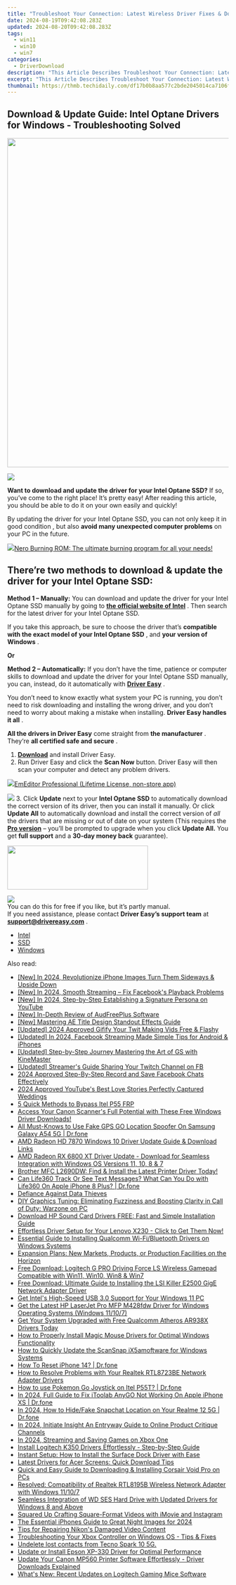 ```yaml
---
title: "Troubleshoot Your Connection: Latest Wireless Driver Fixes & Downloads"
date: 2024-08-19T09:42:08.283Z
updated: 2024-08-20T09:42:08.283Z
tags:
  - win11
  - win10
  - win7
categories:
  - DriverDownload
description: "This Article Describes Troubleshoot Your Connection: Latest Wireless Driver Fixes & Downloads"
excerpt: "This Article Describes Troubleshoot Your Connection: Latest Wireless Driver Fixes & Downloads"
thumbnail: https://thmb.techidaily.com/df17b0b8aa577c2bde2045014ca7106f6ac63b426b5d24fcdf050ce719dc39bf.jpg
---
```


## Download & Update Guide: Intel Optane Drivers for Windows - Troubleshooting Solved

<!-- affiliate ads begin -->
<a href="https://zebaoaffiliateprogram.pxf.io/c/5597632/1853659/21526" target="_top" id="1853659"><img src="//a.impactradius-go.com/display-ad/21526-1853659" border="0" alt="" width="1920" height="750"/></a><img height="0" width="0" src="https://imp.pxf.io/i/5597632/1853659/21526" style="position:absolute;visibility:hidden;" border="0" />
<!-- affiliate ads end -->
![](https://images.drivereasy.com/wp-content/uploads/2018/12/snap000142.png)

 **Want to download and update the driver for your Intel Optane SSD?** If so, you’ve come to the right place! It’s pretty easy! After reading this article, you should be able to do it on your own easily and quickly!

 By updating the driver for your Intel Optane SSD, you can not only keep it in good condition , but also   **avoid many unexpected computer problems**  on your PC in the future.

<!-- affiliate ads begin -->
<a href="https://store.nero.com/order/checkout.php?PRODS=39694080&QTY=1&AFFILIATE=108875&CART=1"><img src="http://cdnwww.nero.com/nero-com-wAssets/img/banners/2023/nbr/fire/Screenshot_1red_gb.jpg" border="0">Nero Burning ROM:
The ultimate burning program for all your needs!</a>
<!-- affiliate ads end -->
## **There’re two methods to download & update the driver for your Intel Optane SSD:**

**Method 1 – Manually:**  You can download and update the driver for your Intel Optane SSD manually by going to **[the official website of Intel](https://www.intel.com/content/www/us/en/homepage.html)**  . Then search for the latest driver for your Intel Optane SSD.

 If you take this approach, be sure to choose the driver that’s **compatible with the exact model of your Intel Optane SSD** , and **your version of Windows** .

**Or**

**Method 2 – Automatically:**   If you don’t have the time, patience or computer skills to download and update the driver for your Intel Optane SSD manually, you can, instead, do it automatically with **[Driver Easy](https://tools.techidaily.com/drivereasy/download/)**  .

 You don’t need to know exactly what system your PC is running, you don’t need to risk downloading and installing the wrong driver, and you don’t need to worry about making a mistake when installing. **Driver Easy handles it all** .

**All the drivers in Driver Easy** come straight from **the manufacturer** . They‘re **all certified safe and secure** .

1. **[Download](https://tools.techidaily.com/drivereasy/download/)**  and install Driver Easy.
2. Run Driver Easy and click the **Scan Now**  button. Driver Easy will then scan your computer and detect any problem drivers.  
<!-- affiliate ads begin -->
<a href="https://shop.emeditor.com/order/checkout.php?PRODS=4631722&QTY=1&AFFILIATE=108875&CART=1"><img src="https://www.emeditor.com/wp-content/uploads/2023/05/frontpage2-2048x588.webp" border="0">EmEditor Professional (Lifetime License, non-store app)</a>
<!-- affiliate ads end -->
![](https://images.drivereasy.com/wp-content/uploads/2018/12/snap000027-2.png)
3. Click **Update**  next to your **Intel Optane SSD** to automatically download the correct version of its driver, then you can install it manually. Or click **Update All**  to automatically download and install the correct version of _all_  the drivers that are missing or out of date on your system (This requires the **[Pro version](https://tools.techidaily.com/drivereasy/download/)**  – you’ll be prompted to upgrade when you click **Update All.** You get **full support**  and a **30-day money back**  guarantee).  
<!-- affiliate ads begin -->
<a href="https://proteahair.pxf.io/c/5597632/1983634/23621" target="_top" id="1983634"><img src="//a.impactradius-go.com/display-ad/23621-1983634" border="0" alt="" width="320" height="100"/></a><img height="0" width="0" src="https://imp.pxf.io/i/5597632/1983634/23621" style="position:absolute;visibility:hidden;" border="0" />
<!-- affiliate ads end -->
![](https://images.drivereasy.com/wp-content/uploads/2018/12/snap000143.png)  
 You can do this for free if you like, but it’s partly manual.  
 If you need assistance, please contact **Driver Easy’s support team** at [**support@drivereasy.com**](https://tools.techidaily.com/drivereasy/download/) .

* [Intel](https://tools.techidaily.com/drivereasy/download/)
* [SSD](https://tools.techidaily.com/drivereasy/download/)
* [Windows](https://tools.techidaily.com/drivereasy/download/)

<ins class="adsbygoogle"
     style="display:block"
     data-ad-format="autorelaxed"
     data-ad-client="ca-pub-7571918770474297"
     data-ad-slot="1223367746"></ins>



<ins class="adsbygoogle"
     style="display:block"
     data-ad-client="ca-pub-7571918770474297"
     data-ad-slot="8358498916"
     data-ad-format="auto"
     data-full-width-responsive="true"></ins>

<span class="atpl-alsoreadstyle">Also read:</span>
<div><ul>
<li><a href="https://vp-tips.techidaily.com/new-in-2024-revolutionize-iphone-images-turn-them-sideways-and-upside-down/"><u>[New] In 2024, Revolutionize iPhone Images  Turn Them Sideways & Upside Down</u></a></li>
<li><a href="https://facebook-videos.techidaily.com/new-in-2024-smooth-streaming-fix-facebooks-playback-problems/"><u>[New] In 2024, Smooth Streaming – Fix Facebook's Playback Problems</u></a></li>
<li><a href="https://youtube-blog.techidaily.com/n-2024-step-by-step-establishing-a-signature-persona-on-youtube/"><u>[New] In 2024, Step-by-Step  Establishing a Signature Persona on YouTube</u></a></li>
<li><a href="https://some-techniques.techidaily.com/new-in-depth-review-of-audfreeplus-software/"><u>[New] In-Depth Review of AudFreePlus Software</u></a></li>
<li><a href="https://vp-tips.techidaily.com/new-mastering-ae-title-design-standout-effects-guide/"><u>[New] Mastering AE Title Design  Standout Effects Guide</u></a></li>
<li><a href="https://twitter-clips.techidaily.com/updated-2024-approved-gifify-your-twit-making-vids-free-and-flashy/"><u>[Updated] 2024 Approved  Gifify Your Twit  Making Vids Free & Flashy</u></a></li>
<li><a href="https://facebook-video-content.techidaily.com/updated-in-2024-facebook-streaming-made-simple-tips-for-android-and-iphones/"><u>[Updated] In 2024, Facebook Streaming Made Simple  Tips for Android & iPhones</u></a></li>
<li><a href="https://extra-skills.techidaily.com/updated-step-by-step-journey-mastering-the-art-of-gs-with-kinemaster/"><u>[Updated] Step-by-Step Journey  Mastering the Art of GS with KineMaster</u></a></li>
<li><a href="https://facebook-videos.techidaily.com/updated-streamers-guide-sharing-your-twitch-channel-on-fb/"><u>[Updated] Streamer's Guide  Sharing Your Twitch Channel on FB</u></a></li>
<li><a href="https://video-screen-grab.techidaily.com/2024-approved-step-by-step-record-and-save-facebook-chats-effectively/"><u>2024 Approved  Step-By-Step  Record and Save Facebook Chats Effectively</u></a></li>
<li><a href="https://facebook-video-footage.techidaily.com/2024-approved-youtubes-best-love-stories-perfectly-captured-weddings/"><u>2024 Approved  YouTube's Best Love Stories  Perfectly Captured Weddings</u></a></li>
<li><a href="https://bypass-frp.techidaily.com/5-quick-methods-to-bypass-itel-p55-frp-by-drfone-android/"><u>5 Quick Methods to Bypass Itel P55 FRP</u></a></li>
<li><a href="https://win-dash.techidaily.com/access-your-canon-scanners-full-potential-with-these-free-windows-driver-downloads/"><u>Access Your Canon Scanner's Full Potential with These Free Windows Driver Downloads!</u></a></li>
<li><a href="https://fake-location.techidaily.com/all-must-knows-to-use-fake-gps-go-location-spoofer-on-samsung-galaxy-a54-5g-drfone-by-drfone-virtual-android/"><u>All Must-Knows to Use Fake GPS GO Location Spoofer On Samsung Galaxy A54 5G | Dr.fone</u></a></li>
<li><a href="https://win-dash.techidaily.com/amd-radeon-hd-7870-windows-10-driver-update-guide-and-download-links/"><u>AMD Radeon HD 7870 Windows 10 Driver Update Guide & Download Links</u></a></li>
<li><a href="https://win-dash.techidaily.com/amd-radeon-rx-6800-xt-driver-update-download-for-seamless-integration-with-windows-os-versions-11-10-8-and-7/"><u>AMD Radeon RX 6800 XT Driver Update - Download for Seamless Integration with Windows OS Versions 11, 10, 8 & 7</u></a></li>
<li><a href="https://win-dash.techidaily.com/brother-mfc-l2690dw-find-and-install-the-latest-printer-driver-today/"><u>Brother MFC L2690DW: Find & Install the Latest Printer Driver Today!</u></a></li>
<li><a href="https://fake-location.techidaily.com/can-life360-track-or-see-text-messages-what-can-you-do-with-life360-on-apple-iphone-8-plus-drfone-by-drfone-virtual-ios/"><u>Can Life360 Track Or See Text Messages? What Can You Do with Life360 On Apple iPhone 8 Plus? | Dr.fone</u></a></li>
<li><a href="https://facebook-videos.techidaily.com/defiance-against-data-thieves/"><u>Defiance Against Data Thieves</u></a></li>
<li><a href="https://win-blog.techidaily.com/diy-graphics-tuning-eliminating-fuzziness-and-boosting-clarity-in-call-of-duty-warzone-on-pc/"><u>DIY Graphics Tuning: Eliminating Fuzziness and Boosting Clarity in Call of Duty: Warzone on PC</u></a></li>
<li><a href="https://win-dash.techidaily.com/download-hp-sound-card-drivers-free-fast-and-simple-installation-guide/"><u>Download HP Sound Card Drivers FREE: Fast and Simple Installation Guide</u></a></li>
<li><a href="https://win-dash.techidaily.com/1722974444625-effortless-driver-setup-for-your-lenovo-x230-click-to-get-them-now/"><u>Effortless Driver Setup for Your Lenovo X230 - Click to Get Them Now!</u></a></li>
<li><a href="https://win-dash.techidaily.com/essential-guide-to-installing-qualcomm-wi-fibluetooth-drivers-on-windows-systems/"><u>Essential Guide to Installing Qualcomm Wi-Fi/Bluetooth Drivers on Windows Systems</u></a></li>
<li><a href="https://win-dash.techidaily.com/1722963344989-expansion-plans-new-markets-products-or-production-facilities-on-the-horizon/"><u>Expansion Plans: New Markets, Products, or Production Facilities on the Horizon</u></a></li>
<li><a href="https://win-dash.techidaily.com/free-download-logitech-g-pro-driving-force-ls-wireless-gamepad-compatible-with-win11-win10-win8-and-win7/"><u>Free Download: Logitech G PRO Driving Force LS Wireless Gamepad Compatible with Win11, Win10, Win8 & Win7</u></a></li>
<li><a href="https://win-dash.techidaily.com/free-download-ultimate-guide-to-installing-the-lsi-killer-e2500-gige-network-adapter-driver/"><u>Free Download: Ultimate Guide to Installing the LSI Killer E2500 GigE Network Adapter Driver</u></a></li>
<li><a href="https://win-dash.techidaily.com/get-intels-high-speed-usb-30-support-for-your-windows-11-pc/"><u>Get Intel's High-Speed USB 3.0 Support for Your Windows 11 PC</u></a></li>
<li><a href="https://win-dash.techidaily.com/get-the-latest-hp-laserjet-pro-mfp-m428fdw-driver-for-windows-operating-systems-windows-11107/"><u>Get the Latest HP LaserJet Pro MFP M428fdw Driver for Windows Operating Systems (Windows 11/10/7)</u></a></li>
<li><a href="https://win-dash.techidaily.com/get-your-system-upgraded-with-free-qualcomm-atheros-ar938x-drivers-today/"><u>Get Your System Upgraded with Free Qualcomm Atheros AR938X Drivers Today</u></a></li>
<li><a href="https://win-dash.techidaily.com/how-to-properly-install-magic-mouse-drivers-for-optimal-windows-functionality/"><u>How to Properly Install Magic Mouse Drivers for Optimal Windows Functionality</u></a></li>
<li><a href="https://win-dash.techidaily.com/how-to-quickly-update-the-scansnap-ix5amoftware-for-windows-systems/"><u>How to Quickly Update the ScanSnap iX5amoftware for Windows Systems</u></a></li>
<li><a href="https://blog-min.techidaily.com/how-to-reset-iphone-14-drfone-by-drfone-ios-system-repair-ios-system-repair/"><u>How To Reset iPhone 14? | Dr.fone</u></a></li>
<li><a href="https://win-dash.techidaily.com/how-to-resolve-problems-with-your-realtek-rtl8723be-network-adapter-drivers/"><u>How to Resolve Problems with Your Realtek RTL8723BE Network Adapter Drivers</u></a></li>
<li><a href="https://android-pokemon-go.techidaily.com/how-to-use-pokemon-go-joystick-on-itel-p55t-drfone-by-drfone-virtual-android/"><u>How to use Pokemon Go Joystick on Itel P55T? | Dr.fone</u></a></li>
<li><a href="https://review-topics.techidaily.com/in-2024-full-guide-to-fix-itoolab-anygo-not-working-on-apple-iphone-xs-drfone-by-drfone-virtual-ios/"><u>In 2024, Full Guide to Fix iToolab AnyGO Not Working On Apple iPhone XS | Dr.fone</u></a></li>
<li><a href="https://location-social.techidaily.com/in-2024-how-to-hidefake-snapchat-location-on-your-realme-12-5g-drfone-by-drfone-virtual-android/"><u>In 2024, How to Hide/Fake Snapchat Location on Your Realme 12 5G | Dr.fone</u></a></li>
<li><a href="https://some-techniques.techidaily.com/in-2024-initiate-insight-an-entryway-guide-to-online-product-critique-channels/"><u>In 2024, Initiate Insight  An Entryway Guide to Online Product Critique Channels</u></a></li>
<li><a href="https://desktop-recording.techidaily.com/in-2024-streaming-and-saving-games-on-xbox-one/"><u>In 2024, Streaming and Saving Games on Xbox One</u></a></li>
<li><a href="https://win-dash.techidaily.com/install-logitech-k350-drivers-effortlessly-step-by-step-guide/"><u>Install Logitech K350 Drivers Effortlessly - Step-by-Step Guide</u></a></li>
<li><a href="https://win-dash.techidaily.com/instant-setup-how-to-install-the-surface-dock-driver-with-ease/"><u>Instant Setup: How to Install the Surface Dock Driver with Ease</u></a></li>
<li><a href="https://win-dash.techidaily.com/latest-drivers-for-acer-screens-quick-download-tips/"><u>Latest Drivers for Acer Screens: Quick Download Tips</u></a></li>
<li><a href="https://win-dash.techidaily.com/quick-and-easy-guide-to-downloading-and-installing-corsair-void-pro-on-pcs/"><u>Quick and Easy Guide to Downloading & Installing Corsair Void Pro on PCs</u></a></li>
<li><a href="https://win-dash.techidaily.com/resolved-compatibility-of-realtek-rtl8195b-wireless-network-adapter-with-windows-11107/"><u>Resolved: Compatibility of Realtek RTL8195B Wireless Network Adapter with Windows 11/10/7</u></a></li>
<li><a href="https://win-dash.techidaily.com/seamless-integration-of-wd-ses-hard-drive-with-updated-drivers-for-windows-8-and-above/"><u>Seamless Integration of WD SES Hard Drive with Updated Drivers for Windows 8 and Above</u></a></li>
<li><a href="https://instagram-video-recordings.techidaily.com/squared-up-crafting-square-format-videos-with-imovie-and-instagram/"><u>Squared Up  Crafting Square-Format Videos with iMovie and Instagram</u></a></li>
<li><a href="https://some-guidance.techidaily.com/the-essential-iphones-guide-to-great-night-images-for-2024/"><u>The Essential iPhones Guide to Great Night Images for 2024</u></a></li>
<li><a href="https://data-wizards.techidaily.com/tips-for-repairing-nikons-damaged-video-content/"><u>Tips for Repairing Nikon's Damaged Video Content</u></a></li>
<li><a href="https://win-dash.techidaily.com/troubleshooting-your-xbox-controller-on-windows-os-tips-and-fixes/"><u>Troubleshooting Your Xbox Controller on Windows OS - Tips & Fixes</u></a></li>
<li><a href="https://techidaily.com/undelete-lost-contacts-from-tecno-spark-10-5g-by-fonelab-android-recover-contacts/"><u>Undelete lost contacts from Tecno Spark 10 5G.</u></a></li>
<li><a href="https://win-dash.techidaily.com/update-or-install-epson-xp-330-driver-for-optimal-performance/"><u>Update or Install Epson XP-330 Driver for Optimal Performance</u></a></li>
<li><a href="https://win-dash.techidaily.com/update-your-canon-mp560-printer-software-effortlessly-driver-downloads-explained/"><u>Update Your Canon MP560 Printer Software Effortlessly - Driver Downloads Explained</u></a></li>
<li><a href="https://win-dash.techidaily.com/whats-new-recent-updates-on-logitech-gaming-mice-software/"><u>What's New: Recent Updates on Logitech Gaming Mice Software</u></a></li>
</ul></div>
